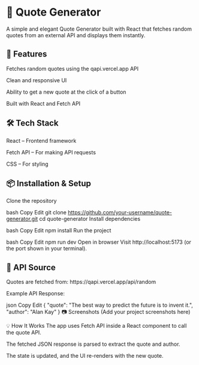 <h1>📜 Quote Generator</h1>
A simple and elegant Quote Generator built with React that fetches random quotes from an external API and displays them instantly.

<h2>🚀 Features</h2>
Fetches random quotes using the qapi.vercel.app API

Clean and responsive UI

Ability to get a new quote at the click of a button

Built with React and Fetch API

<h2>🛠️ Tech Stack</h2>
React – Frontend framework

Fetch API – For making API requests

CSS – For styling

<h2>📦 Installation & Setup</h2>
Clone the repository

bash
Copy
Edit
git clone https://github.com/your-username/quote-generator.git
cd quote-generator
Install dependencies

bash
Copy
Edit
npm install
Run the project

bash
Copy
Edit
npm run dev
Open in browser
Visit http://localhost:5173 (or the port shown in your terminal).

<h2>🔗 API Source</h2>
Quotes are fetched from:
https://qapi.vercel.app/api/random

Example API Response:

json
Copy
Edit
{
  "quote": "The best way to predict the future is to invent it.",
  "author": "Alan Kay"
}
📷 Screenshots
(Add your project screenshots here)

💡 How It Works
The app uses Fetch API inside a React component to call the quote API.

The fetched JSON response is parsed to extract the quote and author.

The state is updated, and the UI re-renders with the new quote.
